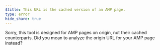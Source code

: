 ```yaml
---
$title: This URL is the cached version of an AMP page.
type: error
hide_share: true
---
```

Sorry, this tool is designed for AMP pages on origin, not their cached counterparts. Did you mean to analyze the origin URL for your AMP page instead?
